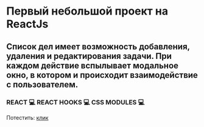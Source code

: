 # Первый небольшой проект на ReactJs
## Список дел имеет возможность добавления, удаления и редактирования задачи. При каждом действие вспылывает модальное окно, в котором и происходит взаимодействие с пользователем.
### REACT 💻 REACT HOOKS 💻 CSS MODULES 💻
Потестить: [клик](https://dnotrad.github.io/todo/)
